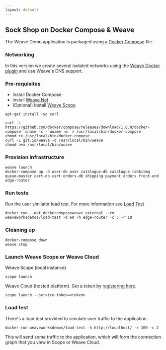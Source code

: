 ```yaml
---
layout: default
---
```


## Sock Shop on Docker Compose & Weave

The Weave Demo application is packaged using a [Docker Compose](https://docs.docker.com/compose/) file.

### Networking

In this version we create several isolated networks using the [Weave Docker plugin](https://www.weave.works/docs/net/latest/plugin/) and use Weave's DNS support.

### Pre-requisites

- Install Docker Compose
- Install [Weave Net](https://www.weave.works/install-weave-net/)
- (Optional) Install [Weave Scope](https://www.weave.works/install-weave-scope/)

<!-- deploy-test-start pre-install -->

    apt-get install -yq curl

    curl -L https://github.com/docker/compose/releases/download/1.8.0/docker-compose-`uname -s`-`uname -m` > /usr/local/bin/docker-compose
    chmod +x /usr/local/bin/docker-compose
    curl -L git.io/weave -o /usr/local/bin/weave
    chmod a+x /usr/local/bin/weave

<!-- deploy-test-end -->


### Provision infrastructure

<!-- deploy-test-start create-infrastructure -->


    weave launch
    docker-compose up -d user-db user catalogue-db catalogue rabbitmq queue-master cart-db cart orders-db shipping payment orders front-end edge-router

<!-- deploy-test-end -->
    
### Run tests

Run the user similator load test. For more information see [Load Test](#loadtest)

<!-- deploy-test-start run-tests -->

    docker run --net dockercomposeweave_external --rm weaveworksdemos/load-test -d 60 -h edge-router -c 3 -r 10

<!-- deploy-test-end -->

### Cleaning up

<!-- deploy-test-start destroy-infrastructure -->

    docker-compose down
    weave stop
   
<!-- deploy-test-end -->

### Launch Weave Scope or Weave Cloud

Weave Scope (local instance)

    scope launch

Weave Cloud (hosted platform). Get a token by [registering here](http://cloud.weave.works/).

    scope launch --service-token=<token>

### Load test

There's a load test provided to simulate user traffic to the application.

    docker run weaveworksdemos/load-test -h http://localhost/ -r 100 -c 2

This will send some traffic to the application, which will form the connection graph that you view in Scope or Weave Cloud.




